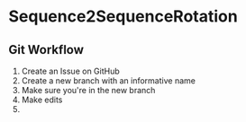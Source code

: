 # Sequence2SequenceRotation
## Git Workflow
1. Create an Issue on GitHub
2. Create a new branch with an informative name
3. Make sure you're in the new branch
4. Make edits
5.